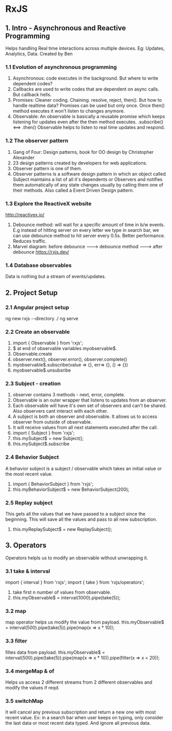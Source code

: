 # RxJS

## 1. Intro - Asynchronous and Reactive Programming
Helps handling Real time interactions across multiple devices. Eg: Updates, Analytics, Data.
Created by Ben

### 1.1 Evolution of asynchronous programming
1. Asynchronous: code executes in the background. But where to write dependent codes?
2. Callbacks are used to write codes that are dependent on async calls. But callback hells.
3. Promises: Cleaner coding. Chaining. resolve, reject, then(). But how to handle realtime data? Promises can be used but only once. Once then() method executes it won't listen to changes anymore.
4. Observable: An observable is basically a reusable promise which keeps listening for updates even after the then method executes. .subscribe() <==> .then()
Observable helps to listen to real time updates and respond.

### 1.2 The observer pattern
1. Gang of Four: Design patterns, book for OO design by Christopher Alexander
2. 23 design patterns created by developers for web applications.
3. Observer pattern is one of them.
4. Observer patterns is a software design pattern in which an object called Subject maintains a list of all it's dependents or Observers and notifies them automatically of any state changes usually by calling them one of their methods.
Also called a Event Driven Design pattern.

### 1.3 Explore the ReactiveX website
http://reactivex.io/
1. Debounce method: will wait for a specific amount of time in b/w events. E.g instead of hitting server on every letter we type in search bar, we can use debounce method to hit server every 0.5s. Better performance. Reduces traffic.
2. Marvel diagram: before debounce ---> debounce method ---> after debounce
https://rxjs.dev/

### 1.4 Database observables
Data is nothing but a stream of events/updates.

## 2. Project Setup
### 2.1 Angular project setup
ng new rxjs --directory ./
ng serve

### 2.2 Create an observable
1. import { Observable } from 'rxjs';
2. $ at end of observable variables myobservable$.
3. Observable.create
4. observer.next(), observer.error(), observer.complete()
5. myobservable$.subscribe(value => {}, err=> {}, () => {})
6. myobservable$.unsubsribe

### 2.3 Subject - creation
1. observer contains 3 methods - next, error, complete.
2. Observable is an outer wrapper that listens to updates from an observer.
3. Each observable will have it's own set of observers and can't be shared. Also observers cant interact with each other.
4. A subject is both an observer and observable. It allows us to access observer from outside of observable.
5. It will receive values from all next statements executed after the call.
6. import { Subject } from 'rxjs';
7. this.mySubject$ = new Subject();
8. this.mySubject$.subscribe

### 2.4 Behavior Subject
A behavior subject is a subject / observable which takes an initial value or the most recent value.
1. import { BehaviorSubject } from 'rxjs';
2. this.myBehaviorSubject$ = new BehaviorSubject(200);

### 2.5 Replay subject
This gets all the values that we have passed to a subject since the beginning. This will save all the values and pass to all new subscription.
1. this.myReplaySubject$ = new ReplaySubject();

## 3. Operators
Operators helpls us to modify an observable without unwrapping it.
### 3.1 take & interval
import { interval } from 'rxjs';
import { take } from 'rxjs/operators';
1. take first n number of values from observable.
2. this.myObservable$ = interval(1000).pipe(take(5));

### 3.2 map
map operator helps us modify the value from payload.
this.myObservable$ = interval(500).pipe(take(5)).pipe(map(x => x * 10));

### 3.3 filter
filtes data from payload.
this.myObservable$ = interval(500).pipe(take(5)).pipe(map(x => x * 10)).pipe(filter(x => x < 20));

### 3.4 mergeMap & of
Helps us access 2 different streams from 2 different observables and modify the values if reqd.

### 3.5 switchMap
It will cancel any previous subscription and return a new one with most recent value.
Ex: in a search bar when user keeps on typing, only consider the last data or most recent data typed. And ignore all previous data.
